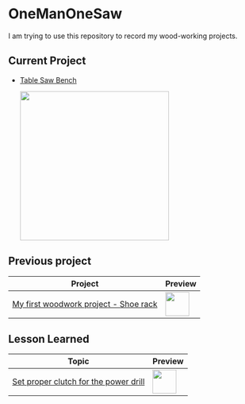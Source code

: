 # OneManOneSaw

I am trying to use this repository to record my wood-working projects.

## Current Project

* [Table Saw Bench](./TableSawBench.md)

    <img src='images/TableSawBench-Done.png' width='300' />

## Previous project

Project | Preview
-- | --
[My first woodwork project - Shoe rack](./ShoeRack.md)|[<img src='images/ShoeRack-WithDog.jpg' width='48' height='48' />](./ShoeRack.md)

## Lesson Learned

Topic | Preview
-- | --
[Set proper clutch for the power drill](./LLPowerDrillClutch.md) | <img src='images/LL-PowerDrillClutch02.jpg' width='48' height='48' />

